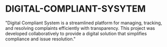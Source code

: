 # DIGITAL-COMPLIANT-SYSYTEM
"Digital Compliant System is a streamlined platform for managing, tracking, and resolving complaints efficiently with transparency. This project was developed collaboratively to provide a digital solution that simplifies compliance and issue resolution."
